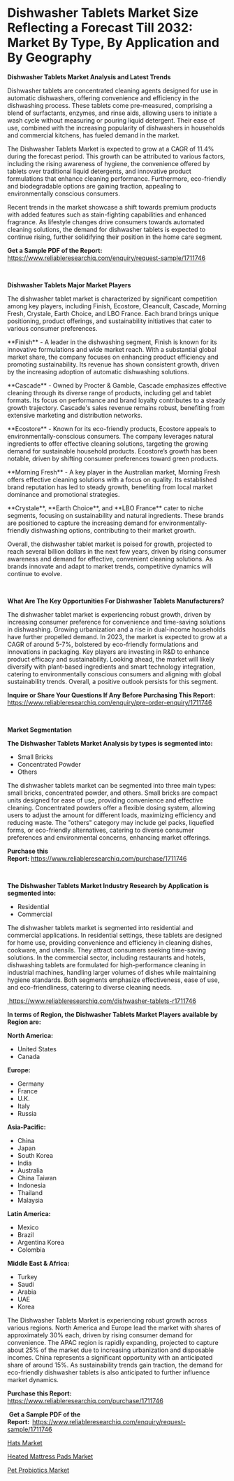 <p><h1>Dishwasher Tablets Market Size Reflecting a Forecast Till 2032: Market By Type, By Application and By Geography</h1></p><p><strong>Dishwasher Tablets Market Analysis and Latest Trends</strong></p>
<p><p>Dishwasher tablets are concentrated cleaning agents designed for use in automatic dishwashers, offering convenience and efficiency in the dishwashing process. These tablets come pre-measured, comprising a blend of surfactants, enzymes, and rinse aids, allowing users to initiate a wash cycle without measuring or pouring liquid detergent. Their ease of use, combined with the increasing popularity of dishwashers in households and commercial kitchens, has fueled demand in the market.</p><p>The Dishwasher Tablets Market is expected to grow at a CAGR of 11.4% during the forecast period. This growth can be attributed to various factors, including the rising awareness of hygiene, the convenience offered by tablets over traditional liquid detergents, and innovative product formulations that enhance cleaning performance. Furthermore, eco-friendly and biodegradable options are gaining traction, appealing to environmentally conscious consumers.</p><p>Recent trends in the market showcase a shift towards premium products with added features such as stain-fighting capabilities and enhanced fragrance. As lifestyle changes drive consumers towards automated cleaning solutions, the demand for dishwasher tablets is expected to continue rising, further solidifying their position in the home care segment.</p></p>
<p><strong>Get a Sample PDF of the Report:&nbsp;</strong> <a href="https://www.reliableresearchiq.com/enquiry/request-sample/1711746?utm_campaign=1123&utm_medium=2&utm_source=Github&utm_content=ia&utm_term=07022025&utm_id=dishwasher-tablets">https://www.reliableresearchiq.com/enquiry/request-sample/1711746</a></p>
<p>&nbsp;</p>
<p><strong>Dishwasher Tablets Major Market Players</strong></p>
<p><p>The dishwasher tablet market is characterized by significant competition among key players, including Finish, Ecostore, Cleancult, Cascade, Morning Fresh, Crystale, Earth Choice, and LBO France. Each brand brings unique positioning, product offerings, and sustainability initiatives that cater to various consumer preferences.</p><p>**Finish** - A leader in the dishwashing segment, Finish is known for its innovative formulations and wide market reach. With a substantial global market share, the company focuses on enhancing product efficiency and promoting sustainability. Its revenue has shown consistent growth, driven by the increasing adoption of automatic dishwashing solutions.</p><p>**Cascade** - Owned by Procter & Gamble, Cascade emphasizes effective cleaning through its diverse range of products, including gel and tablet formats. Its focus on performance and brand loyalty contributes to a steady growth trajectory. Cascade's sales revenue remains robust, benefiting from extensive marketing and distribution networks.</p><p>**Ecostore** - Known for its eco-friendly products, Ecostore appeals to environmentally-conscious consumers. The company leverages natural ingredients to offer effective cleaning solutions, targeting the growing demand for sustainable household products. Ecostore’s growth has been notable, driven by shifting consumer preferences toward green products.</p><p>**Morning Fresh** - A key player in the Australian market, Morning Fresh offers effective cleaning solutions with a focus on quality. Its established brand reputation has led to steady growth, benefiting from local market dominance and promotional strategies.</p><p>**Crystale**, **Earth Choice**, and **LBO France** cater to niche segments, focusing on sustainability and natural ingredients. These brands are positioned to capture the increasing demand for environmentally-friendly dishwashing options, contributing to their market growth.</p><p>Overall, the dishwasher tablet market is poised for growth, projected to reach several billion dollars in the next few years, driven by rising consumer awareness and demand for effective, convenient cleaning solutions. As brands innovate and adapt to market trends, competitive dynamics will continue to evolve.</p></p>
<p>&nbsp;</p>
<p><strong>What Are The Key Opportunities For Dishwasher Tablets Manufacturers?</strong></p>
<p><p>The dishwasher tablet market is experiencing robust growth, driven by increasing consumer preference for convenience and time-saving solutions in dishwashing. Growing urbanization and a rise in dual-income households have further propelled demand. In 2023, the market is expected to grow at a CAGR of around 5-7%, bolstered by eco-friendly formulations and innovations in packaging. Key players are investing in R&D to enhance product efficacy and sustainability. Looking ahead, the market will likely diversify with plant-based ingredients and smart technology integration, catering to environmentally conscious consumers and aligning with global sustainability trends. Overall, a positive outlook persists for this segment.</p></p>
<p><strong>Inquire or Share Your Questions If Any Before Purchasing This Report:</strong> <a href="https://www.reliableresearchiq.com/enquiry/pre-order-enquiry/1711746?utm_campaign=1123&utm_medium=2&utm_source=Github&utm_content=ia&utm_term=07022025&utm_id=dishwasher-tablets">https://www.reliableresearchiq.com/enquiry/pre-order-enquiry/1711746</a></p>
<p>&nbsp;</p>
<p><strong>Market Segmentation</strong></p>
<p><strong>The Dishwasher Tablets Market Analysis by types is segmented into:</strong></p>
<p><ul><li>Small Bricks</li><li>Concentrated Powder</li><li>Others</li></ul></p>
<p><p>The dishwasher tablets market can be segmented into three main types: small bricks, concentrated powder, and others. Small bricks are compact units designed for ease of use, providing convenience and effective cleaning. Concentrated powders offer a flexible dosing system, allowing users to adjust the amount for different loads, maximizing efficiency and reducing waste. The "others" category may include gel packs, liquefied forms, or eco-friendly alternatives, catering to diverse consumer preferences and environmental concerns, enhancing market offerings.</p></p>
<p><strong>Purchase this Report:&nbsp;</strong><a href="https://www.reliableresearchiq.com/purchase/1711746?utm_campaign=1123&utm_medium=2&utm_source=Github&utm_content=ia&utm_term=07022025&utm_id=dishwasher-tablets">https://www.reliableresearchiq.com/purchase/1711746</a></p>
<p>&nbsp;</p>
<p><strong>The Dishwasher Tablets Market Industry Research by Application is segmented into:</strong></p>
<p><ul><li>Residential</li><li>Commercial</li></ul></p>
<p><p>The dishwasher tablets market is segmented into residential and commercial applications. In residential settings, these tablets are designed for home use, providing convenience and efficiency in cleaning dishes, cookware, and utensils. They attract consumers seeking time-saving solutions. In the commercial sector, including restaurants and hotels, dishwashing tablets are formulated for high-performance cleaning in industrial machines, handling larger volumes of dishes while maintaining hygiene standards. Both segments emphasize effectiveness, ease of use, and eco-friendliness, catering to diverse cleaning needs.</p></p>
<p><a href="https://www.reliableresearchiq.com/dishwasher-tablets-r1711746?utm_campaign=1123&utm_medium=2&utm_source=Github&utm_content=ia&utm_term=07022025&utm_id=dishwasher-tablets">&nbsp;https://www.reliableresearchiq.com/dishwasher-tablets-r1711746</a></p>
<p><strong>In terms of Region, the Dishwasher Tablets Market Players available by Region are:</strong></p>
<p>
    <p> <strong> North America: </strong>
        <ul>
            <li>United States</li>
            <li>Canada</li>
        </ul>
        </p> 
    <p> <strong> Europe: </strong>
        <ul>
            <li>Germany</li>
            <li>France</li>
            <li>U.K.</li>
            <li>Italy</li>
            <li>Russia</li>
        </ul>
        </p> 
    <p> <strong> Asia-Pacific: </strong>
        <ul>
            <li>China</li>
            <li>Japan</li>
            <li>South Korea</li>
            <li>India</li>
            <li>Australia</li>
            <li>China Taiwan</li>
            <li>Indonesia</li>
            <li>Thailand</li>
            <li>Malaysia</li>
        </ul>
        </p> 
    <p> <strong> Latin America: </strong>
        <ul>
            <li>Mexico</li>
            <li>Brazil</li>
            <li>Argentina Korea</li>
            <li>Colombia</li>
        </ul>
        </p> 
    <p> <strong> Middle East & Africa: </strong>
        <ul>
            <li>Turkey</li>
            <li>Saudi</li>
            <li>Arabia</li>
            <li>UAE</li>
            <li>Korea</li>
        </ul>
    </p>
    </p>
<p><p>The Dishwasher Tablets Market is experiencing robust growth across various regions. North America and Europe lead the market with shares of approximately 30% each, driven by rising consumer demand for convenience. The APAC region is rapidly expanding, projected to capture about 25% of the market due to increasing urbanization and disposable incomes. China represents a significant opportunity with an anticipated share of around 15%. As sustainability trends gain traction, the demand for eco-friendly dishwasher tablets is also anticipated to further influence market dynamics.</p></p>
<p><strong>Purchase this Report: </strong><a href="https://www.reliableresearchiq.com/purchase/1711746?utm_campaign=1123&utm_medium=2&utm_source=Github&utm_content=ia&utm_term=07022025&utm_id=dishwasher-tablets">https://www.reliableresearchiq.com/purchase/1711746</a></p>
<p>&nbsp;<strong>Get a Sample PDF of the Report:&nbsp;&nbsp;</strong><a href="https://www.reliableresearchiq.com/enquiry/request-sample/1711746?utm_campaign=1123&utm_medium=2&utm_source=Github&utm_content=ia&utm_term=07022025&utm_id=dishwasher-tablets">https://www.reliableresearchiq.com/enquiry/request-sample/1711746</a></p>
<p><strong></strong></p>
<p><p><a href="https://github.com/alejhahroch/Market-Research-Report-List-1/blob/main/hats-market.md?utm_campaign=1123&utm_medium=2&utm_source=Github&utm_content=ia&utm_term=07022025&utm_id=dishwasher-tablets">Hats Market</a></p><p><a href="https://github.com/milolohusami/Market-Research-Report-List-1/blob/main/heated-mattress-pads-market.md?utm_campaign=1123&utm_medium=2&utm_source=Github&utm_content=ia&utm_term=07022025&utm_id=dishwasher-tablets">Heated Mattress Pads Market</a></p><p><a href="https://github.com/cernelleogue48/Market-Research-Report-List-1/blob/main/pet-probiotics-market.md?utm_campaign=1123&utm_medium=2&utm_source=Github&utm_content=ia&utm_term=07022025&utm_id=dishwasher-tablets">Pet Probiotics Market</a></p></p>